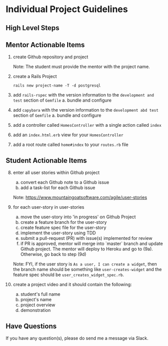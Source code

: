 # Individual Project Guidelines

## High Level Steps

## Mentor Actionable Items

1. create Github repository and project

   Note: The student must provide the mentor with the project name.

2. create a Rails Project

   ```text
   rails new project-name -T -d postgresql
   ```

3. add `rails-rspec` with the version information to the `development and test` section of `Gemfile`
   a. bundle and configure

4. add `capybara` with the version information to the `development abd test` section of `Gemfile`
   a. bundle and configure

5. add a controller called `HomesController` with a single action called `index`

6. add an `index.html.erb` view for your `HomesController`

7. add a root route called `home#index` to your `routes.rb` file

## Student Actionable Items

8. enter all user stories within Github project

   <ol type="a">
     <li>convert each Github note to a Github issue</li>
     <li> add a task-list for each Github issue</li>
   </ol>

   Note: https://www.mountaingoatsoftware.com/agile/user-stories

9. for each user-story in user-stories

   <ol type="a">
     <li>move the user-story into 'in progress' on Github Project</li>
     <li>create a feature branch for the user-story</li>
     <li>create feature spec file for the user-story</li>
     <li>implement the user-story using TDD</li>
     <li>submit a pull-request (PR) with issue(s) implemented for review</li>
     <li>if PR is approved, mentor will merge into `master` branch and update Github project. The mentor will deploy to Heroku and go to (9a). Otherwise, go back to step (9d)</li>
   </ol>

   Note: FYI, if the user story is `As a user, I can create a widget`, then the branch name should be something like `user-creates-widget` and the feature spec should be `user_creates_widget_spec.rb`.

10. create a project video and it should contain the following:

    <ol type="a">
      <li>student's full name</li>
      <li>project's name</li>
      <li>project overview</li>
      <li>demonstration</li>
    </ol>

## Have Questions

If you have any question(s), please do send me a message via Slack.
